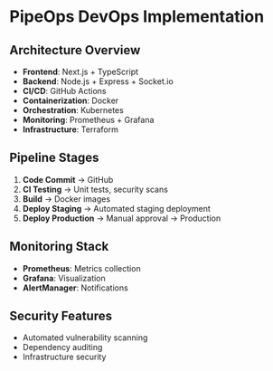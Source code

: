 # PipeOps DevOps Implementation

## Architecture Overview
- **Frontend**: Next.js + TypeScript
- **Backend**: Node.js + Express + Socket.io
- **CI/CD**: GitHub Actions
- **Containerization**: Docker
- **Orchestration**: Kubernetes
- **Monitoring**: Prometheus + Grafana
- **Infrastructure**: Terraform

## Pipeline Stages
1. **Code Commit** → GitHub
2. **CI Testing** → Unit tests, security scans
3. **Build** → Docker images
4. **Deploy Staging** → Automated staging deployment
5. **Deploy Production** → Manual approval → Production

## Monitoring Stack
- **Prometheus**: Metrics collection
- **Grafana**: Visualization
- **AlertManager**: Notifications

## Security Features
- Automated vulnerability scanning
- Dependency auditing
- Infrastructure security